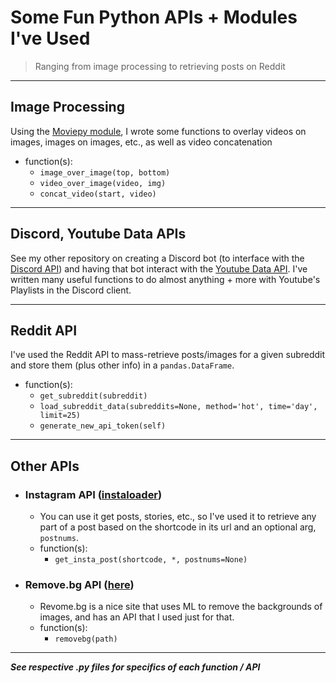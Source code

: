 # Some Fun Python APIs + Modules I've Used

> Ranging from image processing to retrieving posts on Reddit
---
## Image Processing

Using the [Moviepy module](https://moviepy.readthedocs.io/en/latest/), I wrote some functions to overlay videos on images, images on images, etc., as well as video concatenation
- function(s):
  - `image_over_image(top, bottom)`
  - `video_over_image(video, img)`
  - `concat_video(start, video)`

---
## Discord, Youtube Data APIs

See my other repository on creating a Discord bot (to interface with the [Discord API](https://discordpy.readthedocs.io/en/stable/api.html)) and having that bot interact with the [Youtube Data API](https://developers.google.com/youtube/v3). I've written many useful functions to do almost anything + more with Youtube's Playlists in the Discord client.

---
## Reddit API

I've used the Reddit API to mass-retrieve posts/images for a given subreddit and store them (plus other info) in a `pandas.DataFrame`.
- function(s):
  - `get_subreddit(subreddit)`
  - `load_subreddit_data(subreddits=None, method='hot', time='day', limit=25)`
  - `generate_new_api_token(self)`

---
## Other APIs

- ### Instagram API ([instaloader](https://instaloader.github.io))
  - You can use it get posts, stories, etc., so I've used it to retrieve any part of a post based on the shortcode in its url and an optional arg, `postnums`.
  - function(s):
    - `get_insta_post(shortcode, *, postnums=None)`


- ### Remove.bg API ([here](https://www.remove.bg/api#remove-background))
  - Revome.bg is a nice site that uses ML to remove the backgrounds of images, and has an API that I used just for that.
  - function(s):
    - `removebg(path)`
    
---

***See respective .py files for specifics of each function / API***
